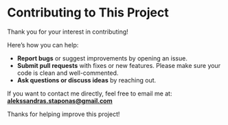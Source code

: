 # Contributing to This Project

Thank you for your interest in contributing!

Here’s how you can help:

- **Report bugs** or suggest improvements by opening an issue.  
- **Submit pull requests** with fixes or new features. Please make sure your code is clean and well-commented.  
- **Ask questions or discuss ideas** by reaching out.

If you want to contact me directly, feel free to email me at:  
**alekssandras.staponas@gmail.com**

Thanks for helping improve this project!
